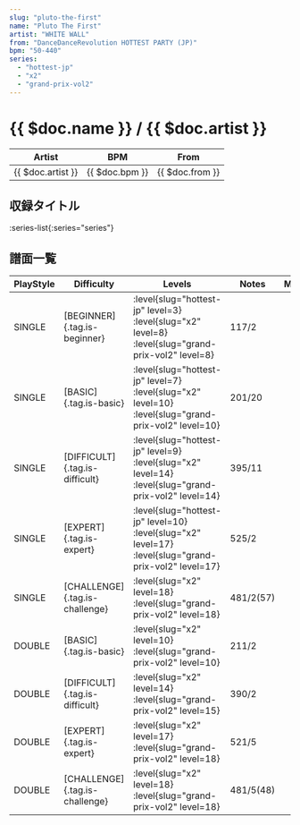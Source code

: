 ```yaml
---
slug: "pluto-the-first"
name: "Pluto The First"
artist: "WHITE WALL"
from: "DanceDanceRevolution HOTTEST PARTY (JP)"
bpm: "50-440"
series:
  - "hottest-jp"
  - "x2"
  - "grand-prix-vol2"
---
```


# {{ $doc.name }} / {{ $doc.artist }}

|Artist|BPM|From|
|------|---|----|
|{{ $doc.artist }}|{{ $doc.bpm }}|{{ $doc.from }}|

## 収録タイトル

:series-list{:series="series"}

## 譜面一覧

|PlayStyle|Difficulty|Levels|Notes|Movie|
|---------|----------|------|-----|-----|
|SINGLE|[BEGINNER]{.tag.is-beginner}|<div class="field is-grouped is-grouped-multiline"> :level{slug="hottest-jp" level=3} :level{slug="x2" level=8} :level{slug="grand-prix-vol2" level=8}</div>|117/2||
|SINGLE|[BASIC]{.tag.is-basic}|<div class="field is-grouped is-grouped-multiline"> :level{slug="hottest-jp" level=7} :level{slug="x2" level=10} :level{slug="grand-prix-vol2" level=10}</div>|201/20||
|SINGLE|[DIFFICULT]{.tag.is-difficult}|<div class="field is-grouped is-grouped-multiline"> :level{slug="hottest-jp" level=9} :level{slug="x2" level=14} :level{slug="grand-prix-vol2" level=14}</div>|395/11||
|SINGLE|[EXPERT]{.tag.is-expert}|<div class="field is-grouped is-grouped-multiline"> :level{slug="hottest-jp" level=10} :level{slug="x2" level=17} :level{slug="grand-prix-vol2" level=17}</div>|525/2||
|SINGLE|[CHALLENGE]{.tag.is-challenge}|<div class="field is-grouped is-grouped-multiline"> :level{slug="x2" level=18} :level{slug="grand-prix-vol2" level=18}</div>|481/2(57)||
|DOUBLE|[BASIC]{.tag.is-basic}|<div class="field is-grouped is-grouped-multiline"> :level{slug="x2" level=10} :level{slug="grand-prix-vol2" level=10}</div>|211/2||
|DOUBLE|[DIFFICULT]{.tag.is-difficult}|<div class="field is-grouped is-grouped-multiline"> :level{slug="x2" level=14} :level{slug="grand-prix-vol2" level=15}</div>|390/2||
|DOUBLE|[EXPERT]{.tag.is-expert}|<div class="field is-grouped is-grouped-multiline"> :level{slug="x2" level=17} :level{slug="grand-prix-vol2" level=18}</div>|521/5||
|DOUBLE|[CHALLENGE]{.tag.is-challenge}|<div class="field is-grouped is-grouped-multiline"> :level{slug="x2" level=18} :level{slug="grand-prix-vol2" level=18}</div>|481/5(48)||
